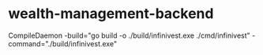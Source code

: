 # wealth-management-backend

CompileDaemon -build="go build -o ./build/infinivest.exe ./cmd/infinivest" -command="./build/infinivest.exe"
